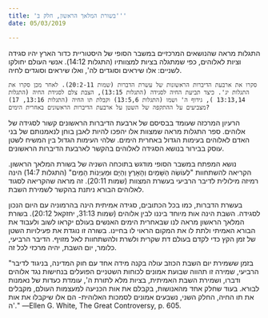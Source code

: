 ```yaml
---
title: 'בשורת המלאך הראשון, חלק ב'''
date: 05/03/2019

---
```


התגלות מראה שהנושאים המרכזיים במשבר הסופי של היסטוריית כדור הארץ יהיו סגידה וציות לאלוהים, כפי שמתגלה בציות למצוותיו (התגלות 14:12). אנשי העולם יחולקו לשניים: אלו שיראים וסוגדים לה', ואלו שיראים וסוגדים לחיה.

`סקרו את ארבעת הדיברות הראשונות של עשרת הדברות (שמות 20:2-11). לאחר מכן סקרו את התגלות יג'. כיצד תביעת החיה לסגידה (התגלות 13:15), הצבת צלם לסגידת החיה (התגלות 13:13,14 ), גידוף ה' ושמו (התגלות 13:5,6) וקבלת תו החיה (התגלות 13:16, 17) מצביעים על ההתקפה של השטן על ארבעת הדיברות הראשונים באחרית הימים?`

הרעיון המרכזה שעומד בבסיסם של ארבעת הדיברות הראשונים קשור לסגידה של אלוהים. ספר התגלות מראה שמצוות אלו יהפכו להיות לאבן בוחן לנאמנותם של בני האדם לאלוהים בעימות הגדול באחרית הימים. שלהי העימות הגדול בין המשיח לשטן עוסק בבירור בנושא הסגידה לאלוהים בהקשר לארבעת הדיברות הראשונים.

נושא המפתח במשבר הסופי מודגש בתוכחה השניה של בשורת המלאך הראשון. הקריאה להשתחוות "לְעוֹשֵׂה הַשָּׁמַיִם וְהָאָרֶץ וְהַיָּם וּמַעַיְנוֹת הַמַּיִם" (התגלות 14:7) הינה רמיזה מילולית לדיבר הרביעי בעשרת המצוות (שמות 20:11). זה מראה שהקריאה לסגוד לאלוהים הבורא ניתנת בהקשר לשמירת השבת.

בעשרת הדברות, כמו בכל הכתובים, סגידה אמיתית הינה בהרמוניה עם היום הנכון לסגידה. השבת הינה אות מיוחד ביננו לבין אלוהים (שמות 31:13, יחזקאל 20:12). בשורת המלאך הראשון מראה לנו שבאחרית הימים האנשים בעולם יקראו לשוב ולעבוד את הבורא האמיתי ולתת לו את המקום הראוי לו בחיינו. בשורה זו נוגדת את פעילויות השטן של זמן הקץ כדי לקדם בעולם דת שקרית ולשרת ולהשתחוות לאל מזויף. הדיבר הרביעי, כלומר, יום השבת, יהיה מרכזי לכל זה.

"בזמן ששמירת יום השבת הכוזב עולה בקנה מידה אחד עם חוק המדינה, בניגוד לדיבר הרביעי, שמירה זו תהווה שבועת אמונים לכוחות השטניים הפועלים בנחישות נגד אלוהים ודברו, ושמירת השבת האמיתית, בציות מלא לתורת ה', עומדת כעדות של נאמנות לבורא. בעוד שחלק אחד מהאנושות, בקבלם את אות הכניעה למעצמות העולם, מקבלים את תו החיה, החלק השני, נשבעים אמונים לסמכות האלוהית- הם אלו שיקבלו את אות ה'."  —Ellen G. White, The Great Controversy, p. 605.